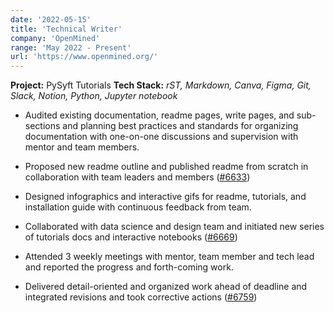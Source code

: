 ```yaml
---
date: '2022-05-15'
title: 'Technical Writer'
company: 'OpenMined'
range: 'May 2022 - Present'
url: 'https://www.openmined.org/'
---
```

**Project:** PySyft Tutorials
**Tech Stack:** _rST, Markdown, Canva, Figma, Git, Slack, Notion, Python, Jupyter notebook_

- Audited existing documentation, readme pages, write pages, and sub-sections and planning best practices and standards for organizing documentation with one-on-one discussions and supervision with mentor and team members.

- Proposed new readme outline and published readme from scratch in collaboration with team leaders and members ([#6633](https://github.com/OpenMined/PySyft/pull/6759))

- Designed infographics and interactive gifs for readme, tutorials, and installation guide with continuous feedback from team.

- Collaborated with data science and design team and initiated new series of tutorials docs and interactive notebooks ([#6669](https://github.com/OpenMined/PySyft/pull/6669))

- Attended 3 weekly meetings with mentor, team member and tech lead and reported the progress and forth-coming work.

- Delivered detail-oriented and organized work ahead of deadline and integrated revisions and took corrective actions ([#6759](https://github.com/OpenMined/PySyft/pull/6633))